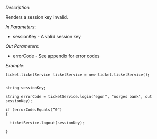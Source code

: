 <properties date="2016-06-24"
SortOrder="171"
/>

*Description*:                                                    

Renders a session key invalid.

                  

*In Parameters*:

* sessionKey      - A valid session key

 

 

*Out Parameters*:

* errorCode  - See appendix for error codes



*Example*:
```
ticket.ticketService ticketService = new ticket.ticketService();

 
string sessionKey;

string errorCode = ticketService.login("egon", "norges bank", out sessionKey);

if (errorCode.Equals(“0”)
{

  ticketService.logout(sessionKey);

}
```